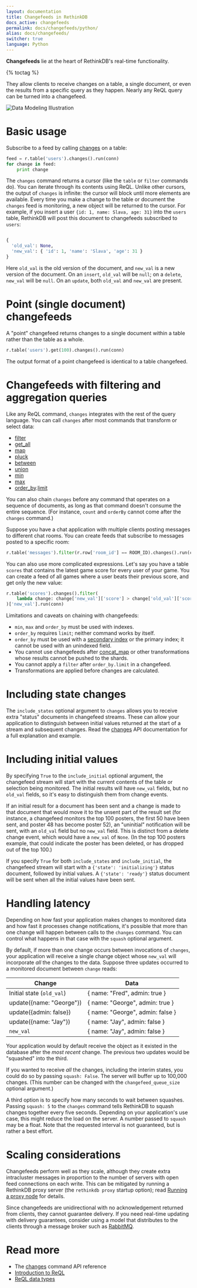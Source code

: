 ```yaml
---
layout: documentation
title: Changefeeds in RethinkDB
docs_active: changefeeds
permalink: docs/changefeeds/python/
alias: docs/changefeeds/
switcher: true
language: Python
---
```


**Changefeeds** lie at the heart of RethinkDB's real-time functionality.  

{% toctag %}

They allow clients to receive changes on a table, a single document, or even the results from a specific query as they happen. Nearly any ReQL query can be turned into a changefeed.

<img alt="Data Modeling Illustration" class="api_command_illustration"
    src="/assets/images/docs/api_illustrations/change-feeds.png" />

# Basic usage #

Subscribe to a feed by calling [changes][] on a table:

[changes]: /api/python/changes

```py
feed = r.table('users').changes().run(conn)
for change in feed:
    print change
```

The `changes` command returns a cursor (like the `table` or `filter` commands do). You can iterate through its contents using ReQL. Unlike other cursors, the output of `changes` is infinite: the cursor will block until more elements are available. Every time you make a change to the table or document the `changes` feed is monitoring, a new object will be returned to the cursor. For example, if you insert a user `{id: 1, name: Slava, age: 31}` into the `users` table, RethinkDB will post this document to changefeeds subscribed to `users`:

```py

{
  'old_val': None,
  'new_val': { 'id': 1, 'name': 'Slava', 'age': 31 }
}
```

Here `old_val` is the old version of the document, and `new_val` is a new version of the document. On an `insert`, `old_val` will be `null`; on a `delete`, `new_val` will be `null`. On an `update`, both  `old_val` and `new_val` are present.

# Point (single document) changefeeds #

A "point" changefeed returns changes to a single document within a table rather than the table as a whole.

```py
r.table('users').get(100).changes().run(conn)
```

The output format of a point changefeed is identical to a table changefeed.

# Changefeeds with filtering and aggregation queries #

Like any ReQL command, `changes` integrates with the rest of the query language. You can call `changes` after most commands that transform or select data:

* [filter](/api/python/filter)
* [get_all](/api/python/get_all)
* [map](/api/python/map)
* [pluck](/api/python/pluck)
* [between](/api/python/between)
* [union](/api/python/union)
* [min](/api/python/min)
* [max](/api/python/max)
* [order_by](/api/python/order_by).[limit](/api/python/limit)

You can also chain `changes` before any command that operates on a sequence of documents, as long as that command doesn't consume the entire sequence. (For instance, `count` and `orderBy` cannot come after the `changes` command.)

Suppose you have a chat application with multiple clients posting messages to different chat rooms. You can create feeds that subscribe to messages posted to a specific room:

```py
r.table('messages').filter(r.row['room_id'] == ROOM_ID).changes().run(conn)
```

You can also use more complicated expressions. Let's say you have a table `scores` that contains the latest game score for every user of your game. You can create a feed of all games where a user beats their previous score, and get only the new value:

```py
r.table('scores').changes().filter(
    lambda change: change['new_val']['score'] > change['old_val']['score']
)['new_val'].run(conn)
```

Limitations and caveats on chaining with changefeeds:

* `min`, `max` and `order_by` must be used with indexes.
* `order_by` requires `limit`; neither command works by itself.
* `order_by` must be used with a [secondary index](/docs/secondary-indexes/python) or the primary index; it cannot be used with an unindexed field.
* You cannot use changefeeds after [concat_map](/api/python/concat_map) or other transformations whose results cannot be pushed to the shards.
* You cannot apply a `filter` after `order_by.limit` in a changefeed.
* Transformations are applied before changes are calculated.

# Including state changes #

The `include_states` optional argument to `changes` allows you to receive extra "status" documents in changefeed streams. These can allow your application to distinguish between initial values returned at the start of a stream and subsequent changes. Read the [changes][] API documentation for a full explanation and example.

# Including initial values #

By specifying `True` to the `include_initial` optional argument, the changefeed stream will start with the current contents of the table or selection being monitored. The initial results will have `new_val` fields, but no `old_val` fields, so it's easy to distinguish them from change events.

If an initial result for a document has been sent and a change is made to that document that would move it to the unsent part of the result set (for instance, a changefeed monitors the top 100 posters, the first 50 have been sent, and poster 48 has become poster 52), an "uninitial" notification will be sent, with an `old_val` field but no `new_val` field. This is distinct from a delete change event, which would have a `new_val` of `None`. (In the top 100 posters example, that could indicate the poster has been deleted, or has dropped out of the top 100.)

If you specify `True` for both `include_states` and `include_initial`, the changefeed stream will start with a `{'state': 'initializing'}` status document, followed by initial values. A `{'state': 'ready'}` status document will be sent when all the initial values have been sent.

# Handling latency #

Depending on how fast your application makes changes to monitored data and how fast it processes change notifications, it's possible that more than one change will happen between calls to the `changes` command. You can control what happens in that case with the `squash` optional argument.

By default, if more than one change occurs between invocations of `changes`, your application will receive a single change object whose `new_val` will incorporate *all* the changes to the data. Suppose three updates occurred to a monitored document between `change` reads:

| Change | Data |
| ----- | ------ |
| Initial state (`old_val`) |  { name: "Fred", admin: true } |
| update({name: "George"}) | { name: "George", admin: true } |
| update({admin: false}) | { name: "George", admin: false } |
| update({name: "Jay"}) | { name: "Jay", admin: false } |
| `new_val` | { name: "Jay", admin: false } |

Your application would by default receive the object as it existed in the database after the *most recent* change. The previous two updates would be "squashed" into the third.

If you wanted to receive *all* the changes, including the interim states, you could do so by passing `squash: False`. The server will buffer up to 100,000 changes.  (This number can be changed with the `changefeed_queue_size` optional argument.)

A third option is to specify how many seconds to wait between squashes. Passing `squash: 5` to the `changes` command tells RethinkDB to squash changes together every five seconds. Depending on your application's use case, this might reduce the load on the server. A number passed to `squash` may be a float. Note that the requested interval is not guaranteed, but is rather a best effort.

# Scaling considerations #

Changefeeds perform well as they scale, although they create extra intracluster messages in proportion to the number of servers with open feed connections on each write. This can be mitigated by running a RethinkDB proxy server (the `rethinkdb proxy` startup option); read [Running a proxy node](/docs/sharding-and-replication/#running-a-proxy-node) for details.

Since changefeeds are unidirectional with no acknowledgement returned from clients, they cannot guarantee delivery. If you need real-time updating with delivery guarantees, consider using a model that distributes to the clients through a message broker such as [RabbitMQ][ps].

[ps]: /docs/rabbitmq/python/

# Read more #

- The [changes](/api/python/changes) command API reference
- [Introduction to ReQL](/docs/introduction-to-reql/)
- [ReQL data types](/docs/data-types/)
